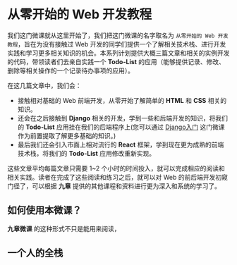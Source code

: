 # 从零开始的 Web 开发教程

我们这门微课就从这里开始了，我们把这门微课的名字取名为 `从零开始的 Web 开发教程`，旨在为没有接触过 Web 开发的同学们提供一个了解相关技术栈、进行开发实践和学习更多相关知识的机会。本系列计划提供大概三篇文章和相关的实例开发的代码，带领读者们去亲自实践一个 **Todo-List** 的应用（能够提供记录、修改、删除等相关操作的一个记录待办事项的应用）。

在这几篇文章中，我们会：

* 接触相对基础的 Web 前端开发，从零开始了解简单的 **HTML** 和 **CSS** 相关的知识。
* 还会在之后接触到 **Django** 相关的开发，学到一些和后端开发的知识，将我们的 **Todo-List** 应用挂在我们的后端程序上(您可以通过 [Django入门]() 这门微课作为前置提取了解更多基础的知识。)
* 最后我们还会引入市面上相对流行的 **React** 框架，学到现在更为成熟的前端技术栈，将我们的 **Todo-List** 应用修改重新实现。

这些文章平均每篇文章只需要 1~2 个小时的时间投入，就可以完成相应的阅读和相关实践。读者在完成了这些阅读和练习之后，就可以对 Web 的前后端开发初窥门径了，可以根据 **九章** 提供的其他课程和资料进行更为深入和系统的学习了。

## 如何使用本微课？

**九章微课** 的这种形式不只是能用来阅读，



## 一个人的全栈





